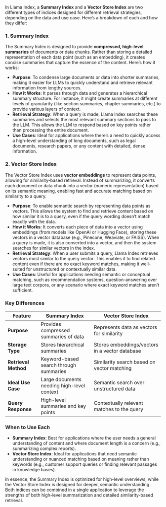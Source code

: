 In Llama Index, a **Summary Index** and a **Vector Store Index** are two different types of indices designed for different retrieval strategies, depending on the data and use case. Here’s a breakdown of each and how they differ:

### 1. **Summary Index**

The Summary Index is designed to provide **compressed, high-level summaries** of documents or data chunks. Rather than storing a detailed representation of each data point (such as an embedding), it creates concise summaries that capture the essence of the content. Here’s how it works:

- **Purpose**: To condense large documents or data into shorter summaries, making it easier for LLMs to quickly understand and retrieve relevant information from lengthy sources.
- **How it Works**: It parses through data and generates a hierarchical summary structure. For instance, it might create summaries at different levels of granularity (like section summaries, chapter summaries, etc.) to provide various layers of context.
- **Retrieval Strategy**: When a query is made, Llama Index searches these summaries and selects the most relevant summary sections to pass to the LLM. This allows the LLM to respond based on key points rather than processing the entire document.
- **Use Cases**: Ideal for applications where there’s a need to quickly access a high-level understanding of long documents, such as legal documents, research papers, or any content with detailed, dense information.

### 2. **Vector Store Index**

The Vector Store Index uses **vector embeddings** to represent data points, allowing for similarity-based retrieval. Instead of summarizing, it converts each document or data chunk into a vector (numeric representation) based on its semantic meaning, enabling fast and accurate matching based on similarity to a query.

- **Purpose**: To enable semantic search by representing data points as vectors. This allows the system to find and retrieve content based on how similar it is to a query, even if the query wording doesn’t match exactly with the data.
- **How it Works**: It converts each piece of data into a vector using embeddings (from models like OpenAI or Hugging Face), storing these vectors in a vector database (e.g., Pinecone, Weaviate, or FAISS). When a query is made, it is also converted into a vector, and then the system searches for similar vectors in the index.
- **Retrieval Strategy**: When a user submits a query, Llama Index retrieves vectors most similar to the query vector. This enables it to find related content even if there are no exact keyword matches, making it well-suited for unstructured or contextually similar data.
- **Use Cases**: Useful for applications needing semantic or conceptual matching, such as recommendation systems, question-answering over large text corpora, or any scenario where exact keyword matches aren’t sufficient.

### Key Differences

| Feature                    | Summary Index                              | Vector Store Index                             |
| -------------------------- | ------------------------------------------ | ---------------------------------------------- |
| **Purpose**          | Provides compressed summaries of data      | Represents data as vectors for similarity      |
| **Storage Type**     | Stores hierarchical summaries              | Stores embeddings/vectors in a vector database |
| **Retrieval Method** | Keyword-based search through summaries     | Similarity search based on vector matching     |
| **Ideal Use Case**   | Large documents needing high-level context | Semantic search over unstructured data         |
| **Query Response**   | High-level summaries and key points        | Contextually relevant matches to the query     |

### When to Use Each

- **Summary Index**: Best for applications where the user needs a general understanding of content and where document length is a concern (e.g., summarizing complex reports).
- **Vector Store Index**: Ideal for applications that need semantic understanding or nuanced matching based on meaning rather than keywords (e.g., customer support queries or finding relevant passages in knowledge bases).

In essence, the Summary Index is optimized for high-level overviews, while the Vector Store Index is designed for deeper, semantic understanding. Both indices can be combined in a single application to leverage the strengths of both high-level summarization and detailed similarity-based retrieval.
